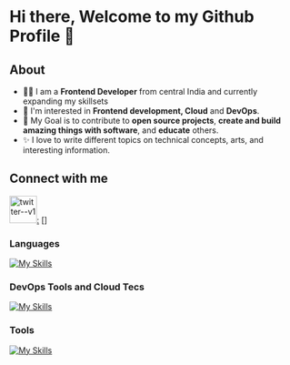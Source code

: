 # Hi there, Welcome to my Github Profile 👋

## About
- 👩‍💻 I am a **Frontend Developer** from central India and currently expanding my skillsets
- 🌱 I'm interested in **Frontend development, Cloud** and **DevOps**.
- 🎯 My Goal is to contribute to **open source projects**, **create and build amazing things with software**, and **educate** others.
- ✨ I love to write different topics on technical concepts, arts, and interesting information.

## Connect with me
[<img width="48" height="48" src="https://img.icons8.com/color/48/twitter--v1.png" alt="twitter--v1"/>:](https://www.twitter.com/aka_akshaymesh)
[]

### Languages
[![My Skills](https://skills.thijs.gg/icons?i=js,c,nodejs,mysql,mongodb,postgres,html,css,react)](https://skills.thijs.gg)

### DevOps Tools and Cloud Tecs
[![My Skills](https://skills.thijs.gg/icons?i=docker,v,grafana,prometheus,vim)](https://skills.thijs.gg)

### Tools
[![My Skills](https://skills.thijs.gg/icons?i=figma,git,md)](https://skills.thijs.gg)

<!--
**akshay63/akshay63** is a ✨ _special_ ✨ repository because its `README.md` (this file) appears on your GitHub profile.

Here are some ideas to get you started:

- 🔭 I’m currently working on ...
- 🌱 I’m currently learning ...
- 👯 I’m looking to collaborate on ...
- 🤔 I’m looking for help with ...
- 💬 Ask me about ...
- 📫 How to reach me: ...
- 😄 Pronouns: ...
- ⚡ Fun fact: ...
-->
